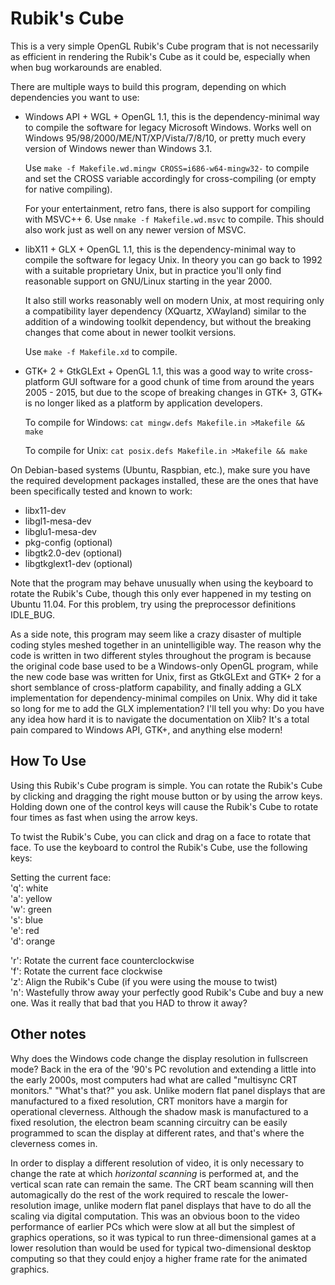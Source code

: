 Rubik's Cube
============

This is a very simple OpenGL Rubik's Cube program that is not
necessarily as efficient in rendering the Rubik's Cube as it could be,
especially when when bug workarounds are enabled.

There are multiple ways to build this program, depending on which
dependencies you want to use:

* Windows API + WGL + OpenGL 1.1, this is the dependency-minimal way
  to compile the software for legacy Microsoft Windows.  Works well on
  Windows 95/98/2000/ME/NT/XP/Vista/7/8/10, or pretty much every
  version of Windows newer than Windows 3.1.

  Use `make -f Makefile.wd.mingw CROSS=i686-w64-mingw32-` to compile
  and set the CROSS variable accordingly for cross-compiling (or empty
  for native compiling).

  For your entertainment, retro fans, there is also support for
  compiling with MSVC++ 6.  Use `nmake -f Makefile.wd.msvc` to
  compile.  This should also work just as well on any newer version of
  MSVC.

* libX11 + GLX + OpenGL 1.1, this is the dependency-minimal way to
  compile the software for legacy Unix.  In theory you can go back to
  1992 with a suitable proprietary Unix, but in practice you'll only
  find reasonable support on GNU/Linux starting in the year 2000.

  It also still works reasonably well on modern Unix, at most
  requiring only a compatibility layer dependency (XQuartz, XWayland)
  similar to the addition of a windowing toolkit dependency, but
  without the breaking changes that come about in newer toolkit
  versions.

  Use `make -f Makefile.xd` to compile.

* GTK+ 2 + GtkGLExt + OpenGL 1.1, this was a good way to write
  cross-platform GUI software for a good chunk of time from around the
  years 2005 - 2015, but due to the scope of breaking changes in GTK+
  3, GTK+ is no longer liked as a platform by application developers.

  To compile for Windows: `cat mingw.defs Makefile.in >Makefile && make`

  To compile for Unix: `cat posix.defs Makefile.in >Makefile && make`

On Debian-based systems (Ubuntu, Raspbian, etc.), make sure you have
the required development packages installed, these are the ones that
have been specifically tested and known to work:

* libx11-dev
* libgl1-mesa-dev
* libglu1-mesa-dev
* pkg-config (optional)
* libgtk2.0-dev (optional)
* libgtkglext1-dev (optional)

Note that the program may behave unusually when using the keyboard to
rotate the Rubik's Cube, though this only ever happened in my testing
on Ubuntu 11.04.  For this problem, try using the preprocessor
definitions IDLE_BUG.

As a side note, this program may seem like a crazy disaster of
multiple coding styles meshed together in an unintelligible way.  The
reason why the code is written in two different styles throughout the
program is because the original code base used to be a Windows-only
OpenGL program, while the new code base was written for Unix, first as
GtkGLExt and GTK+ 2 for a short semblance of cross-platform
capability, and finally adding a GLX implementation for
dependency-minimal compiles on Unix.  Why did it take so long for me
to add the GLX implementation?  I'll tell you why: Do you have any
idea how hard it is to navigate the documentation on Xlib?  It's a
total pain compared to Windows API, GTK+, and anything else modern!

How To Use
----------

Using this Rubik's Cube program is simple.  You can rotate the Rubik's
Cube by clicking and dragging the right mouse button or by using the
arrow keys.  Holding down one of the control keys will cause the
Rubik's Cube to rotate four times as fast when using the arrow keys.

To twist the Rubik's Cube, you can click and drag on a face to rotate
that face.  To use the keyboard to control the Rubik's Cube, use the
following keys:

Setting the current face:  
'q': white  
'a': yellow  
'w': green  
's': blue  
'e': red  
'd': orange

'r': Rotate the current face counterclockwise  
'f': Rotate the current face clockwise  
'z': Align the Rubik's Cube (if you were using the mouse to twist)  
'n': Wastefully throw away your perfectly good Rubik's Cube and buy a
     new one.  Was it really that bad that you HAD to throw it away?

Other notes
-----------

Why does the Windows code change the display resolution in fullscreen
mode?  Back in the era of the '90's PC revolution and extending a
little into the early 2000s, most computers had what are called
"multisync CRT monitors."  "What's that?" you ask.  Unlike modern flat
panel displays that are manufactured to a fixed resolution, CRT
monitors have a margin for operational cleverness.  Although the
shadow mask is manufactured to a fixed resolution, the electron beam
scanning circuitry can be easily programmed to scan the display at
different rates, and that's where the cleverness comes in.

In order to display a different resolution of video, it is only
necessary to change the rate at which _horizontal scanning_ is
performed at, and the vertical scan rate can remain the same.  The CRT
beam scanning will then automagically do the rest of the work required
to rescale the lower-resolution image, unlike modern flat panel
displays that have to do all the scaling via digital computation.
This was an obvious boon to the video performance of earlier PCs which
were slow at all but the simplest of graphics operations, so it was
typical to run three-dimensional games at a lower resolution than
would be used for typical two-dimensional desktop computing so that
they could enjoy a higher frame rate for the animated graphics.
